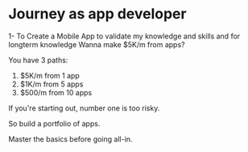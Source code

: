 # Journey as app developer

1- To Create a Mobile App to validate my knowledge and skills and for longterm knowledge
Wanna make $5K/m from apps?

You have 3 paths:

1. $5K/m from 1 app
2. $1K/m from 5 apps
3. $500/m from 10 apps

If you're starting out, number one is too risky.

So build a portfolio of apps.

Master the basics before going all-in.
